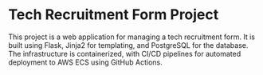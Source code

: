 # Tech Recruitment Form Project

This project is a web application for managing a tech recruitment form. It is built using Flask, Jinja2 for templating, and PostgreSQL for the database. The infrastructure is containerized, with CI/CD pipelines for automated deployment to AWS ECS using GitHub Actions.